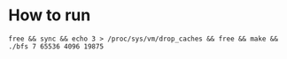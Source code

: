 # How to run 

```
free && sync && echo 3 > /proc/sys/vm/drop_caches && free && make && ./bfs 7 65536 4096 19875
```